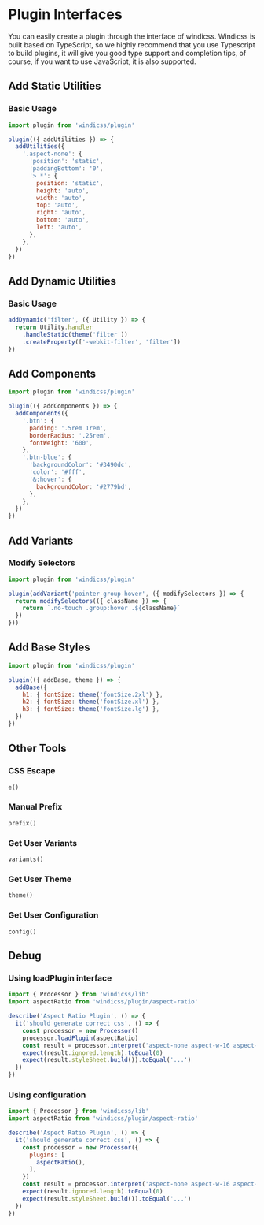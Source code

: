 # Plugin Interfaces

You can easily create a plugin through the interface of windicss. Windicss is built based on TypeScript, so we highly recommend that you use Typescript to build plugins, it will give you good type support and completion tips, of course, if you want to use JavaScript, it is also supported.

## Add Static Utilities

### Basic Usage

```js
import plugin from 'windicss/plugin'

plugin(({ addUtilities }) => {
  addUtilities({
    '.aspect-none': {
      'position': 'static',
      'paddingBottom': '0',
      '> *': {
        position: 'static',
        height: 'auto',
        width: 'auto',
        top: 'auto',
        right: 'auto',
        bottom: 'auto',
        left: 'auto',
      },
    },
  })
})
```

## Add Dynamic Utilities

### Basic Usage

```js
addDynamic('filter', ({ Utility }) => {
  return Utility.handler
    .handleStatic(theme('filter'))
    .createProperty(['-webkit-filter', 'filter'])
})
```

## Add Components

```js
import plugin from 'windicss/plugin'

plugin(({ addComponents }) => {
  addComponents({
    '.btn': {
      padding: '.5rem 1rem',
      borderRadius: '.25rem',
      fontWeight: '600',
    },
    '.btn-blue': {
      'backgroundColor': '#3490dc',
      'color': '#fff',
      '&:hover': {
        backgroundColor: '#2779bd',
      },
    },
  })
})
```

## Add Variants

### Modify Selectors

```js
import plugin from 'windicss/plugin'

plugin(addVariant('pointer-group-hover', ({ modifySelectors }) => {
  return modifySelectors(({ className }) => {
    return `.no-touch .group:hover .${className}`
  })
}))
```

## Add Base Styles

```js
import plugin from 'windicss/plugin'

plugin(({ addBase, theme }) => {
  addBase({
    h1: { fontSize: theme('fontSize.2xl') },
    h2: { fontSize: theme('fontSize.xl') },
    h3: { fontSize: theme('fontSize.lg') },
  })
})
```

## Other Tools

### CSS Escape

`e()`

### Manual Prefix

`prefix()`

### Get User Variants

`variants()`

### Get User Theme

`theme()`

### Get User Configuration

`config()`

## Debug

### Using loadPlugin interface

```js
import { Processor } from 'windicss/lib'
import aspectRatio from 'windicss/plugin/aspect-ratio'

describe('Aspect Ratio Plugin', () => {
  it('should generate correct css', () => {
    const processor = new Processor()
    processor.loadPlugin(aspectRatio)
    const result = processor.interpret('aspect-none aspect-w-16 aspect-h-9 aspect-9/16')
    expect(result.ignored.length).toEqual(0)
    expect(result.styleSheet.build()).toEqual('...')
  })
})
```

### Using configuration

```js
import { Processor } from 'windicss/lib'
import aspectRatio from 'windicss/plugin/aspect-ratio'

describe('Aspect Ratio Plugin', () => {
  it('should generate correct css', () => {
    const processor = new Processor({
      plugins: [
        aspectRatio(),
      ],
    })
    const result = processor.interpret('aspect-none aspect-w-16 aspect-h-9 aspect-9/16')
    expect(result.ignored.length).toEqual(0)
    expect(result.styleSheet.build()).toEqual('...')
  })
})
```
